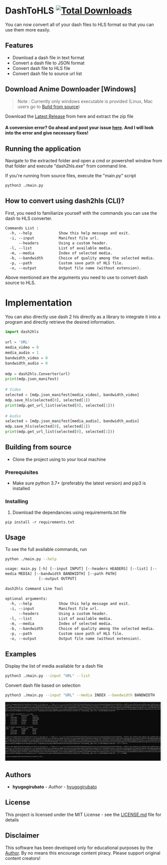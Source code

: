 # DashToHLS [![Total Downloads](https://img.shields.io/github/downloads/hyugogirubato/dash2hls/total.svg?style=plastic)](https://github.com/hyugogirubato/dash2hls/releases)

You can now convert all of your dash files to HLS format so that you can use them more easily.

## Features
* Download a dash file in text format
* Convert a dash file to JSON format
* Convert dash file to HLS file
* Convert dash file to source url list

## Download Anime Downloader [Windows]
> Note : Currently only windows executable is provided (Linux, Mac users go to [Build from source](#Building-from-source))

Download the [Latest Release](https://github.com/hyugogirubato/dash2hls/releases) from here and extract the zip file

#### A conversion error? Go ahead and post your issue [here](https://github.com/hyugogirubato/dash2hls/issues). And I will look into the error and give necessary fixes!

## Running the application
Navigate to the extracted folder and open a cmd or powershell window from that folder and execute "dash2hls.exe" from command line.

If you're running from source files, execute the "main.py" script

```bash
python3 ./main.py
```

## How to convert using dash2hls (CLI)?

First, you need to familiarize yourself with the commands you can use the dash to HLS converter.

```
Commands List :
  -h, --help            Show this help message and exit.
  -i, --input           Manifest file url.
      --headers         Using a custom header.
  -l, --list            List of available media.
  -m, --media           Index of selected media.
  -b, --bandwidth       Choice of quality among the selected media.
  -p, --path            Custom save path of HLS file.
  -o, --output          Output file name (without extension).
```
Above mentioned are the arguments you need to use to convert dash source to HLS.

# Implementation
You can also directly use dash 2 hls directly as a library to integrate it into a program and directly retrieve the desired information.
```python
import dash2hls

url = 'URL'
media_video = 0
media_audio = 1
bandwidth_video = 0
bandwidth_audio = 0

mdp = dash2hls.Converter(url)
print(mdp.json_manifest)

# Video
selected = [mdp.json_manifest[media_video], bandwidth_video]
mdp.save_hls(selected[0], selected[1])
print(mdp.get_url_list(selected[0], selected[1]))

# Audio
selected = [mdp.json_manifest[media_audio], bandwidth_audio]
mdp.save_hls(selected[0], selected[1])
print(mdp.get_url_list(selected[0], selected[1]))
```

## Building from source

- Clone the project using to your local machine

### Prerequisites

- Make sure python 3.7+ (preferably the latest version) and pip3 is installed

### Installing

1) Download the dependancies using requirements.txt file

```
pip install -r requirements.txt 
```

## Usage

To see the full available commands, run

```bash
python ./main.py --help
```

```
usage: main.py [-h] [--input INPUT] [--headers HEADERS] [--list] [--media MEDIA] [--bandwidth BANDWIDTH] [--path PATH]
               [--output OUTPUT]

dash2hls Command Line Tool

optional arguments:
  -h, --help            Show this help message and exit.
  -i, --input           Manifest file url.
      --headers         Using a custom header.
  -l, --list            List of available media.
  -m, --media           Index of selected media.
  -b, --bandwidth       Choice of quality among the selected media.
  -p, --path            Custom save path of HLS file.
  -o, --output          Output file name (without extension).
```
## Examples
Display the list of media available for a dash file
```bash
python3 ./main.py --input "URL" --list
```
Convert dash file based on selection
```bash
python3 ./main.py --input "URL" --media INDEX --bandwidth BANDWIDTH
```
![Result](result.png)

## Authors

* **hyugogirubato** - *Author* - [hyugogirubato](https://github.com/hyugogirubato)

## License

This project is licensed under the MIT License - see the [LICENSE.md](LICENSE.md) file for details

## Disclaimer
This software has been developed only for educational purposes by the [Author](https://github.com/hyugogirubato). By no means this encourage content piracy. Please support original content creators!

